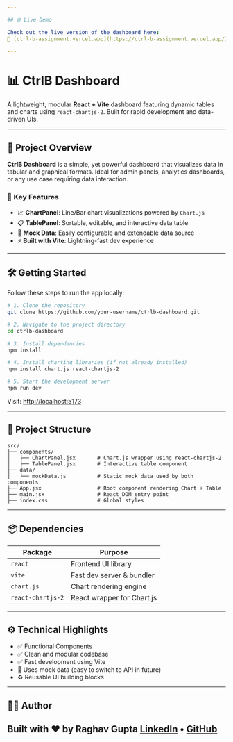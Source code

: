 ```yaml
---

## 🌐 Live Demo

Check out the live version of the dashboard here:  
🔗 [ctrl-b-assignment.vercel.app](https://ctrl-b-assignment.vercel.app/)

---
```

# 📊 CtrlB Dashboard 

A lightweight, modular **React + Vite** dashboard featuring dynamic tables and charts using `react-chartjs-2`. Built for rapid development and data-driven UIs.

---

## 🚀 Project Overview

**CtrlB Dashboard** is a simple, yet powerful dashboard that visualizes data in tabular and graphical formats. Ideal for admin panels, analytics dashboards, or any use case requiring data interaction.

### 🧩 Key Features
- 📈 **ChartPanel**: Line/Bar chart visualizations powered by `Chart.js`
- 📋 **TablePanel**: Sortable, editable, and interactive data table
- 📄 **Mock Data**: Easily configurable and extendable data source
- ⚡ **Built with Vite**: Lightning-fast dev experience

---

## 🛠️ Getting Started

Follow these steps to run the app locally:

```bash
# 1. Clone the repository
git clone https://github.com/your-username/ctrlb-dashboard.git

# 2. Navigate to the project directory
cd ctrlb-dashboard

# 3. Install dependencies
npm install

# 4. Install charting libraries (if not already installed)
npm install chart.js react-chartjs-2

# 5. Start the development server
npm run dev
````

Visit: [http://localhost:5173](http://localhost:5173)

---

## 📁 Project Structure

```
src/
├── components/
│   ├── ChartPanel.jsx       # Chart.js wrapper using react-chartjs-2
│   ├── TablePanel.jsx       # Interactive table component
├── data/
│   └── mockData.js          # Static mock data used by both components
├── App.jsx                  # Root component rendering Chart + Table
├── main.jsx                 # React DOM entry point
├── index.css                # Global styles
```

---

## 📦 Dependencies

| Package           | Purpose                    |
| ----------------- | -------------------------- |
| `react`           | Frontend UI library        |
| `vite`            | Fast dev server & bundler  |
| `chart.js`        | Chart rendering engine     |
| `react-chartjs-2` | React wrapper for Chart.js |

---

## ⚙️ Technical Highlights

* ✅ Functional Components
* ✅ Clean and modular codebase
* ✅ Fast development using Vite
* 🧪 Uses mock data (easy to switch to API in future)
* ♻️ Reusable UI building blocks

---

## 👨‍💻 Author

Built with ❤️ by **Raghav Gupta**
[LinkedIn](https://www.linkedin.com/in/raghav-gupta2003/) • [GitHub](https://github.com/Raghavgupta2003/CtrlB-Assignment)
---
